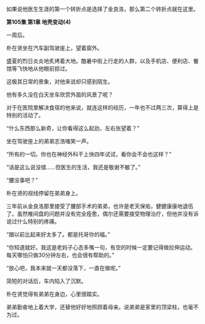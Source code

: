 如果说他医生生涯的第一个转折点是选择了金良洛，那么第二个转折点就在这里。

**第105集 第1章 地壳变动(4)**

一周后。

朴在贤坐在汽车副驾驶座上，望着窗外。

盛夏的烈日炎炎地炙烤着大地。酷暑中街上行走的人群，以及手机店、便利店、餐馆等飞快地从他眼前掠过。

这极其日常的景象，对他来说却只感到陌生。

他有多久没在白天坐车欣赏外面的风景了呢？

对于在医院里解决食宿的他来说，就连这样的经历，一年也不过两三次，算得上是特别的活动了。

“什么东西那么新奇，让你看得这么起劲，左右张望着？”

坐在驾驶座上的弟弟志浩嗤笑一声。

“所有的一切。你也在神经外科干上快四年试试，看你会不会也这样？”

“话是这么说没错……但医生的生活，我还是敬谢不敏了。”

“腰没事吧？”

朴在贤的视线停留在弟弟身上。

三年前从金良洛那里接受了腰部手术的弟弟，也许是老天保佑，健健康康地退伍了。虽然椎间盘的问题并没有完全痊愈，偶尔还需要接受物理治疗，但他并没有诉说过什么特别的疼痛。

“跟以前比起来好太多了。都是托哥你的福。”

“你知道就好。我这是老妈子心态多嘴一句，有空的时候一定要记得做拉伸运动。每天哪怕只做30分钟左右，也会很有帮助的。”

“放心吧，我本来就一天都没落下，一直在做呢。”

简短的对话后，车内陷入了沉默。

朴在贤觉得有弟弟在身边，心里很踏实。

弟弟勤奋地上着大学，还替他好好地照顾着母亲。说弟弟是家里的顶梁柱，也毫不为过。